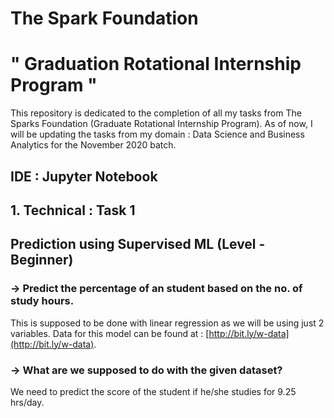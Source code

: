 # The Spark Foundation
# " Graduation Rotational Internship Program "
This repository is dedicated to the completion of all my tasks from The Sparks Foundation (Graduate Rotational Internship Program). As of now, I will be updating the tasks from my domain : Data Science and Business Analytics for the November 2020 batch.

## IDE : Jupyter Notebook

## 1. Technical : Task 1 
## Prediction using Supervised ML (Level - Beginner)
### -> Predict the percentage of an student based on the no. of study hours.
This is supposed to be done with linear regression as we will be using just 2 variables. Data for this model can be found at : [http://bit.ly/w-data](http://bit.ly/w-data).
### -> What are we supposed to do with the given dataset?
We need to predict the score of the student if he/she studies for 9.25 hrs/day.
